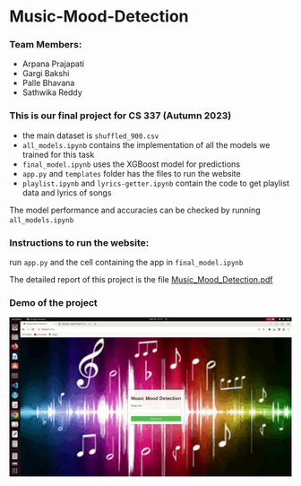 # Music-Mood-Detection

### Team Members:
- Arpana Prajapati
- Gargi Bakshi
- Palle Bhavana
- Sathwika Reddy

### This is our final project for CS 337 (Autumn 2023)
- the main dataset is ```shuffled_900.csv```
- ```all_models.ipynb``` contains the implementation of all the models we trained for this task
- ```final_model.ipynb``` uses the XGBoost model for predictions
- ```app.py``` and ```templates``` folder has the files to run the website
- ```playlist.ipynb``` and ```lyrics-getter.ipynb``` contain the code to get playlist data and lyrics of songs

The model performance and accuracies can be checked by running ```all_models.ipynb```

### Instructions to run the website:
run ```app.py``` and the cell containing the app in ```final_model.ipynb```


The detailed report of this project is the file [Music_Mood_Detection.pdf](Music_Mood_Detection.pdf)

### Demo of the project
![](https://github.com/somidisathwikareddy/Music-Mood-Detection/blob/main/demo_final.gif)
